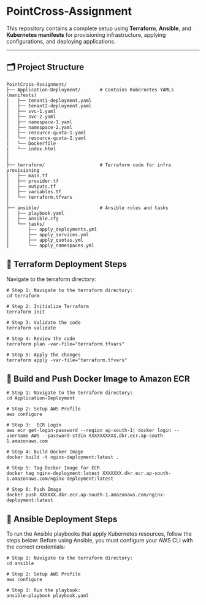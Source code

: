 # PointCross-Assignment

This repository contains a complete setup using **Terraform**, **Ansible**, and **Kubernetes manifests** for provisioning infrastructure, applying configurations, and deploying applications.

---
## 🗂️ Project Structure

```
PointCross-Assignment/
├── Application-Deployment/       # Contains Kubernetes YAMLs (manifests)
│   ├── tenant1-deployment.yaml
│   ├── tenant2-deployment.yaml
│   ├── svc-1.yaml
│   ├── svc-2.yaml
│   ├── namespace-1.yaml
│   ├── namespace-2.yaml
│   ├── resource-quota-1.yaml
│   └── resource-quota-2.yaml
|   └── Dockerfile
|   └── index.html
│
│
├── terraform/                    # Terraform code for infra provisioning
│   ├── main.tf
│   ├── provider.tf
│   ├── outputs.tf
│   ├── variables.tf
│   └── terraform.tfvars
│
├── ansible/                      # Ansible roles and tasks
│   ├── playbook.yaml
│   ├── ansible.cfg
│   └── tasks/
│       ├── apply_deployments.yml
│       ├── apply_services.yml
│       ├── apply_quotas.yml
│       └── apply_namespaces.yml
```
## 🔧 Terraform Deployment Steps

Navigate to the terraform directory:
```
# Step 1: Navigate to the terraform directory:
cd terraform

# Step 2: Initialize Terraform
terraform init

# Step 3: Validate the code
terraform validate

# Step 4: Review the code
terraform plan -var-file="terraform.tfvars"

# Step 5: Apply the changes 
terraform apply -var-file="terraform.tfvars"
```

## 🔧 Build and Push Docker Image to Amazon ECR
```
# Step 1: Navigate to the terraform directory:
cd Application-Deployment

# Step 2: Setup AWS Profile
aws configure  

# Step 3:  ECR Login
aws ecr get-login-password --region ap-south-1| docker login --username AWS --password-stdin XXXXXXXXXX.dkr.ecr.ap-south-1.amazonaws.com

# Step 4: Build Docker Image
docker build -t nginx-deployment:latest .

# Step 5: Tag Docker Image for ECR
docker tag nginx-deployment:latest XXXXXXX.dkr.ecr.ap-south-1.amazonaws.com/nginx-deployment:latest

# Step 6: Push Image
docker push XXXXXX.dkr.ecr.ap-south-1.amazonaws.com/nginx-deployment:latest
```
## 🔧 Ansible Deployment Steps

To run the Ansible playbooks that apply Kubernetes resources, follow the steps below:
Before using Ansible, you must configure your AWS CLI with the correct credentials:

```
# Step 1: Navigate to the terraform directory:
cd ansible

# Step 2: Setup AWS Profile
aws configure  

# Step 3: Run the playbook:
ansible-playbook playbook.yaml

```






